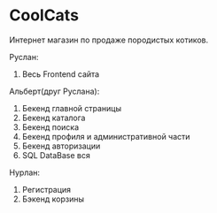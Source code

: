 # CoolCats
Интернет магазин по продаже породистых котиков.

Руслан:
  1. Весь Frontend сайта

Альберт(друг Руслана):
  1. Бекенд главной страницы
  2. Бекенд каталога
  3. Бекенд поиска
  4. Бекенд профиля и административной части
  5. Бекенд авторизации
  6. SQL DataBase вся

Нурлан:
  1. Регистрация 
  2. Бэкенд корзины
